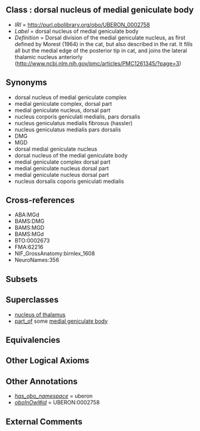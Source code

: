 
## Class : dorsal nucleus of medial geniculate body

 * *IRI* = http://purl.obolibrary.org/obo/UBERON_0002758
 * *Label* = dorsal nucleus of medial geniculate body
 * *Definition* = Dorsal division of the medial geniculate nucleus, as first defined by Morest (1964) in the cat, but also described in the rat. It fills all but the medial edge of the posterior tip in cat, and joins the lateral thalamic nucleus anteriorly (http://www.ncbi.nlm.nih.gov/pmc/articles/PMC1261345/?page=3)

## Synonyms

 * dorsal nucleus of medial geniculate complex
 * medial geniculate complex, dorsal part
 * medial geniculate nucleus, dorsal part
 * nucleus corporis geniculati medialis, pars dorsalis
 * nucleus geniculatus medialis fibrosus (hassler)
 * nucleus geniculatus medialis pars dorsalis
 * DMG
 * MGD
 * dorsal medial geniculate nucleus
 * dorsal nucleus of the medial geniculate body
 * medial geniculate complex dorsal part
 * medial geniculate nucleus dorsal part
 * medial geniculate nucleus dorsal part
 * nucleus dorsalis coporis geniculati medialis

## Cross-references

 * ABA:MGd
 * BAMS:DMG
 * BAMS:MGD
 * BAMS:MGd
 * BTO:0002673
 * FMA:62216
 * NIF_GrossAnatomy:birnlex_1608
 * NeuroNames:356

## Subsets


## Superclasses

 * [nucleus of thalamus](../../UBERON/92/UBERON_0007692.md)
 * [part_of](../../BFO/50/BFO_0000050.md) some [medial geniculate body](../../UBERON/27/UBERON_0001927.md)

## Equivalencies


## Other Logical Axioms


## Other Annotations

 * *[has_obo_namespace](../../ce/oboInOwl#hasOBONamespace.md)* = uberon
 * *[oboInOwl#id](../../id/oboInOwl#id.md)* = UBERON:0002758

## External Comments

